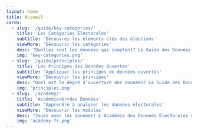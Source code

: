 ```yaml
---
layout: home
title: Accueil
cards:
  - slug: '/guide/key-categories/'
    title: 'Les Catégories Electorales'
    subtitle: 'Découvrez les éléments clés des élections'
    viewMore: 'Découvrir les catégories'
    desc: "Quelles sont les données qui comptent? Le Guide des Données Electorales met en évidence les éléments clés du processus électoral (par exemple, les modalités d'enregistrement des candidats, l'inscription des électeurs, et les résultats) et des exemples pour chaque type de données."
    img: 'key-categories.png'
  - slug: '/guide/principles/'
    title: 'Les Principes des Données Ouvertes'
    subtitle: 'Appliquer les principes de données ouvertes'
    viewMore: 'Découvrir les principes'
    desc: "Quel est le degré d'ouverture des données? Le Guide des Données Electorales qui définit les principes de données ouvertes, tels que la disponibilité de données en un temps utile, la granularité, l'accessibilité et la capacité d'analyse, sont très importants durant les élections."
    img: 'principles.png'
  - slug: '/academy/'
    title: 'Académie<br>des Données'
    subtitle: 'Apprendre à analyser les données électorales'
    viewMore: 'Découvrir les modules'
    desc: "Jouez avec les données! L'Académie des Données Electorales vous permet d'utiliser et d'analyser les données disponibles. Les modules construits à partir de projets décrivent les principales étapes du processus d'analyse des données et expliquent comment synthétiser les données."
    img: 'academy-fr.png'
---
```


